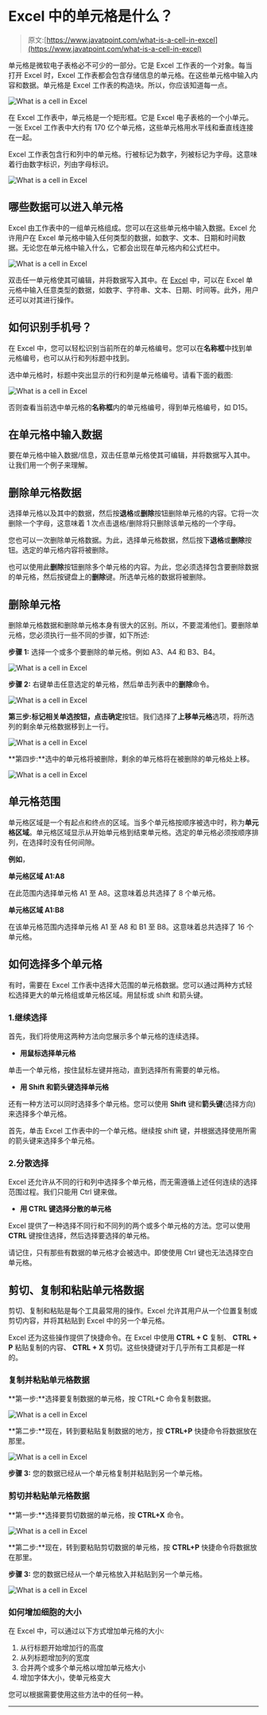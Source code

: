 # Excel 中的单元格是什么？

> 原文:[https://www.javatpoint.com/what-is-a-cell-in-excel](https://www.javatpoint.com/what-is-a-cell-in-excel)

单元格是微软电子表格必不可少的一部分。它是 Excel 工作表的一个对象。每当打开 Excel 时，Excel 工作表都会包含存储信息的单元格。在这些单元格中输入内容和数据。单元格是 Excel 工作表的构造块。所以，你应该知道每一点。

![What is a cell in Excel](../Images/24fcc066c7e66253cabedcdb17548662.png)

在 Excel 工作表中，单元格是一个矩形框。它是 Excel 电子表格的一个小单元。一张 Excel 工作表中大约有 170 亿个单元格，这些单元格用水平线和垂直线连接在一起。

Excel 工作表包含行和列中的单元格。行被标记为数字，列被标记为字母。这意味着行由数字标识，列由字母标识。

![What is a cell in Excel](../Images/3b917a87353614587d1988668362ecf0.png)

## 哪些数据可以进入单元格

Excel 由工作表中的一组单元格组成。您可以在这些单元格中输入数据。Excel 允许用户在 Excel 单元格中输入任何类型的数据，如数字、文本、日期和时间数据。无论您在单元格中输入什么，它都会出现在单元格内和公式栏中。

![What is a cell in Excel](../Images/3d94c96bba31d5cbf69ab9d9e905af64.png)

双击任一单元格使其可编辑，并将数据写入其中。在 [Excel](https://www.javatpoint.com/excel-tutorial) 中，可以在 Excel 单元格中输入任意类型的数据，如数字、字符串、文本、日期、时间等。此外，用户还可以对其进行操作。

## 如何识别手机号？

在 Excel 中，您可以轻松识别当前所在的单元格编号。您可以在**名称框**中找到单元格编号，也可以从行和列标题中找到。

选中单元格时，标题中突出显示的行和列是单元格编号。请看下面的截图:

![What is a cell in Excel](../Images/c7890f8ae749b90241e21c0966e62cbe.png)

否则查看当前选中单元格的**名称框**内的单元格编号，得到单元格编号，如 D15。

## 在单元格中输入数据

要在单元格中输入数据/信息，双击任意单元格使其可编辑，并将数据写入其中。让我们用一个例子来理解。

## 删除单元格数据

选择单元格以及其中的数据，然后按**退格**或**删除**按钮删除单元格的内容。它将一次删除一个字母，这意味着 1 次点击退格/删除将只删除该单元格的一个字母。

您也可以一次删除单元格数据。为此，选择单元格数据，然后按下**退格**或**删除**按钮。选定的单元格内容将被删除。

也可以使用此**删除**按钮删除多个单元格的内容。为此，您必须选择包含要删除数据的单元格，然后按键盘上的**删除**键。所选单元格的数据将被删除。

## 删除单元格

删除单元格数据和删除单元格本身有很大的区别。所以，不要混淆他们。要删除单元格，您必须执行一些不同的步骤，如下所述:

**步骤 1:** 选择一个或多个要删除的单元格。例如 A3、A4 和 B3、B4。

![What is a cell in Excel](../Images/098bfb15d89728e21dc050551b91caf1.png)

**步骤 2:** 右键单击任意选定的单元格，然后单击列表中的**删除**命令。

![What is a cell in Excel](../Images/b7945f1481154b47ac4836f3d74c8dab.png)

**第三步:**标记相关单选按钮，点击**确定**按钮。我们选择了**上移单元格**选项，将所选列的剩余单元格数据移到上一行。

![What is a cell in Excel](../Images/df1e7e3ae29758310bbc2d768eaa06d9.png)

**第四步:**选中的单元格将被删除，剩余的单元格将在被删除的单元格处上移。

![What is a cell in Excel](../Images/be82f64233aad1ce68d3c5ef89597757.png)

## 单元格范围

单元格区域是一个有起点和终点的区域。当多个单元格按顺序被选中时，称为**单元格区域**。单元格区域显示从开始单元格到结束单元格。选定的单元格必须按顺序排列，在选择时没有任何间隙。

**例如**，

**单元格区域 A1:A8**

在此范围内选择单元格 A1 至 A8。这意味着总共选择了 8 个单元格。

**单元格区域 A1:B8**

在该单元格范围内选择单元格 A1 至 A8 和 B1 至 B8。这意味着总共选择了 16 个单元格。

## 如何选择多个单元格

有时，需要在 Excel 工作表中选择大范围的单元格数据。您可以通过两种方式轻松选择更大的单元格组或单元格区域。用鼠标或 shift 和箭头键。

### 1.继续选择

首先，我们将使用这两种方法向您展示多个单元格的连续选择。

*   **用鼠标选择单元格**

单击一个单元格，按住鼠标左键并拖动，直到选择所有需要的单元格。

*   **用 Shift 和箭头键选择单元格**

还有一种方法可以同时选择多个单元格。您可以使用 **Shift** 键和**箭头键**(选择方向)来选择多个单元格。

首先，单击 Excel 工作表中的一个单元格。继续按 shift 键，并根据选择使用所需的箭头键来选择多个单元格。

### 2.分散选择

Excel 还允许从不同的行和列中选择多个单元格，而无需遵循上述任何连续的选择范围过程。我们只能用 Ctrl 键来做。

*   **用 CTRL 键选择分散的单元格**

Excel 提供了一种选择不同行和不同列的两个或多个单元格的方法。您可以使用 **CTRL** 键按住选择，然后选择要选择的单元格。

请记住，只有那些有数据的单元格才会被选中。即使使用 Ctrl 键也无法选择空白单元格。

## 剪切、复制和粘贴单元格数据

剪切、复制和粘贴是每个工具最常用的操作。Excel 允许其用户从一个位置复制或剪切内容，并将其粘贴到 Excel 中的另一个单元格。

Excel 还为这些操作提供了快捷命令。在 Excel 中使用 **CTRL + C** 复制、 **CTRL + P** 粘贴复制的内容、 **CTRL + X** 剪切。这些快捷键对于几乎所有工具都是一样的。

### 复制并粘贴单元格数据

**第一步:**选择要复制数据的单元格，按 CTRL+C 命令复制数据。

![What is a cell in Excel](../Images/c1547016c6553068ea179c31809bf77d.png)

**第二步:**现在，转到要粘贴复制数据的地方，按 **CTRL+P** 快捷命令将数据放在那里。

![What is a cell in Excel](../Images/0e4046b5b8eea4a9080466ef91cc3047.png)

**步骤 3:** 您的数据已经从一个单元格复制并粘贴到另一个单元格。

### 剪切并粘贴单元格数据

**第一步:**选择要剪切数据的单元格，按 **CTRL+X** 命令。

![What is a cell in Excel](../Images/c5612ae460e22213757538c6ccf44f63.png)

**第二步:**现在，转到要粘贴剪切数据的单元格，按 **CTRL+P** 快捷命令将数据放在那里。

**步骤 3:** 您的数据已经从一个单元格放入并粘贴到另一个单元格。

![What is a cell in Excel](../Images/b7d0779e1bc4c0cb7083ed5d19b4f49f.png)

### 如何增加细胞的大小

在 Excel 中，可以通过以下方式增加单元格的大小:

1.  从行标题开始增加行的高度
2.  从列标题增加列的宽度
3.  合并两个或多个单元格以增加单元格大小
4.  增加字体大小，使单元格变大

您可以根据需要使用这些方法中的任何一种。

* * *